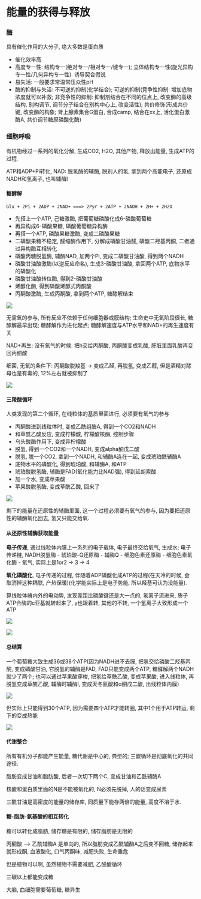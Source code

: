 # 能量的获得与释放

### 酶

具有催化作用的大分子, 绝大多数是蛋白质

- 催化效率高
- 高度专一性: 结构专一(绝对专一/相对专一/键专一); 立体结构专一性(旋光异构专一性/几何异构专一性). 诱导契合假说
- 易失活: 一般要求常温常压众性pH
- 酶的抑制与失活: 不可逆的抑制(化学结合); 可逆的抑制(竞争性抑制: 增加底物浓度就可以补救; 非竞争性的抑制: 抑制剂结合在不同的位点上, 改变酶的高级结构, 别构调节, 调节分子结合在别构中心上, 改变活性); 共价修饰(形成共价键, 改变酶的构象; 肾上腺素集合G蛋白, 合成camp, 结合在xx上, 活化蛋白激酶A, 共价调节糖原磷酸化酶)

### 细胞呼吸

有机物经过一系列的氧化分解, 生成CO2, H2O, 其他产物, 释放出能量, 生成ATP的过程.

ATP和ADP+Pi转化, NAD: 脱氢酶的辅酶, 脱别人的氢, 拿到两个高能电子, 还原成NADH和氢离子, 也叫辅酶I

#### 糖酵解

```text
Glu + 2Pi + 2ADP + 2NAD+ ===> 2Pyr + 2ATP + 2NADH + 2H+ + 2H2O
```

- 先搭上一个ATP, 己糖激酶, 把葡萄糖磷酸化成6-磷酸葡萄糖
- 再异构成6-磷酸果糖, 磷酸葡萄糖异构酶
- 再搭一个ATP, 磷酸果糖激酶, 变成二磷酸果糖
- 二磷酸果糖不稳定, 醛缩酶作用下, 分解成磷酸甘油醛, 磷酸二羟基丙酮, 二者通过异构酶互相转化
- 磷酸丙糖脱氢酶, 辅酶NAD, 加两个Pi, 变成二磷酸甘油酸, 得到两个NADH
- 磷酸甘油酸激酶(以逆反应命名), 生成3-磷酸甘油酸, 拿回两个ATP, 底物水平的磷酸化
- 磷酸甘油酸转位酶, 得到2-磷酸甘油酸
- 烯醇化酶, 得到磷酸烯醇式丙酮酸
- 丙酮酸激酶, 生成丙酮酸, 拿到两个ATP, 糖酵解结束

![](./glu_to_pyr.jpg)

无需氧的参与, 所有反应不依赖于任何细胞器或膜结构; 生命史中无氧阶段很长, 糖酵解最早出现; 糖酵解作为进化起点; 糖酵解速度与ATP水平和NAD+的再生速度有关

NAD+再生: 没有氧气的时候: 把h交给丙酮酸, 丙酮酸变成乳酸, 肝脏里面乳酸再变回丙酮酸

细菌, 无氧的条件下: 丙酮酸脱羧基 -> 变成乙醛, 再脱氢, 变成乙醇, 但是酒精对酵母也是有毒的, 12%左右就被抑制了

![](./nadh_and_pyr.jpg)

#### 三羧酸循环

人类发现的第二个循环, 在线粒体的基质里面进行, 必须要有氧气的参与

- 丙酮酸进到线粒体时, 变成乙酰组酶A, 得到一个CO2和NADH
- 和草酰乙酸反应, 变成柠檬酸, 柠檬酸核酶, 控制步骤
- 乌头酸酶作用下, 变成异柠檬酸
- 脱氢, 得到一个CO2和一个NADH, 变成alpha酮戊二酸
- 脱氢, 脱一个CO2, 拿到一个NADH, 和辅酶A连在一起, 变成琥珀酰辅酶A
- 底物水平的磷酸化, 得到琥珀酸, 和辅酶A, 和ATP
- 琥珀酸脱氢酶, 辅酶是FAD(氧化能力比NAD强), 得到延胡索酸
- 加一个水, 变成苹果酸
- 苹果酸脱氢酶, 变成草酰乙酸, 回来了

![](./citric_acid.jpg)

剩下的能量在还原性的辅酶里面, 这一个过程必须要有氧气的参与, 因为要把还原性的辅酶氧化回去, 氢又只能交给氧.

#### 从还原性辅酶获取能量

**电子传递**, 通过线粒体内膜上一系列的电子载体, 电子最终交给氧气, 生成水; 电子传递链, NADH脱氢酶 - 琥珀酸-Q还原酶 - 辅酶Q - 细胞色素还原酶 - 细胞色素氧化酶 - 氧气, 实际上是1or2 -> 3 -> 4

**氧化磷酸化**, 电子传递的过程, 伴随着ADP磷酸化成ATP的过程(在天冷的时候, 会取消掉这种耦联, 产热保暖)(化学能实际上是电子势能, 所以羟基可认为没能量).

算线粒体嵴内外的电动势, 发现差距比磷酸键还是大一点的, 氢离子流进来, 质子ATP合酶的c亚基就转起来了, γ也跟着转, 其他的不转, 一个氢离子大致形成一个ATP

![](./atp.jpg)

![](./atp_2.jpg)

#### 总结算

一个葡萄糖大致生成36或38个ATP(因为NADH进不去膜, 把氢交给磷酸二羟基丙酮, 变成磷酸甘油, 它脱氢的辅酶是FAD, FAD只能变成两个ATP, 糖酵解两个NADH就少了两个; 也可以通过苹果酸穿梭, 把氢给草酰乙酸, 变成苹果酸, 进入线粒体, 再脱氢变成草酰乙酸, 辅酶时辅酶I, 变成天冬氨酸和α酮戊二酸, 出线粒体内膜)

![](./nadh_4or6.jpg)

但实际上只能得到30个ATP, 因为需要四个ATP才能转圈, 其中1个用于ATP转运, 剩下的变成热能

![](./38or30.jpg)

#### 代谢整合

所有有机分子都能产生能量, 糖代谢是中心的, 典型的; 三酸循环是彻底氧化的共同途径.

脂肪变成甘油和脂肪酸, 后者一次切下两个C, 变成甘油和乙酰辅酶A

核酸和蛋白质里面的N是不能被氧化的, N必须先脱掉, 人的话变成尿素

三酰甘油是高密度的能量的储存库, 同质量下能存两倍的能量, 高度不溶于水.

#### 糖-脂肪-氨基酸的相互转化

糖可以转化成脂肪, 储存糖是有限的, 储存脂肪是无限的

丙酮酸 --> 乙酰辅酶A 是单向的, 所以脂肪变成乙酰辅酶A之后变不回糖, 储存起来就形成酮, 血液酸化, 口气丙酮味, 减肥失败, 生命垂危

但是植物可以啊, 虽然植物不需要减肥, 乙醛酸循环

三碳以上都能变成糖

大脑, 血细胞需要葡萄糖, 糖异生
